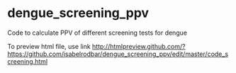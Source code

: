 # dengue_screening_ppv
Code to calculate PPV of different screening tests for dengue

To preview html file, use link http://htmlpreview.github.com/?https://github.com/isabelrodbar/dengue_screening_ppv/edit/master/code_screening.html
